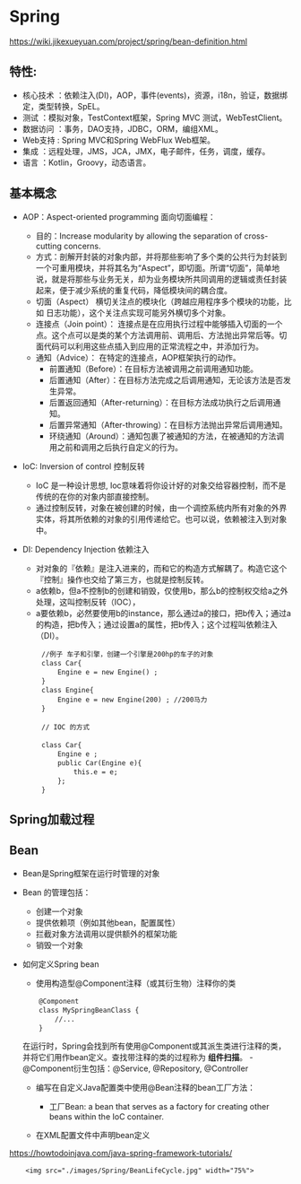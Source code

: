 # Spring
https://wiki.jikexueyuan.com/project/spring/bean-definition.html
## 特性:
- 核心技术 ：依赖注入(DI)，AOP，事件(events)，资源，i18n，验证，数据绑定，类型转换，SpEL。
- 测试 ：模拟对象，TestContext框架，Spring MVC 测试，WebTestClient。
- 数据访问 ：事务，DAO支持，JDBC，ORM，编组XML。
- Web支持 : Spring MVC和Spring WebFlux Web框架。
- 集成 ：远程处理，JMS，JCA，JMX，电子邮件，任务，调度，缓存。
- 语言 ：Kotlin，Groovy，动态语言。
## 基本概念
- AOP：Aspect-oriented programming 面向切面编程：
    - 目的：Increase modularity by allowing the separation of cross-cutting concerns.
    - 方式：剖解开封装的对象内部，并将那些影响了多个类的公共行为封装到一个可重用模块，并将其名为“Aspect”，即切面。所谓“切面”，简单地说，就是将那些与业务无关，却为业务模块所共同调用的逻辑或责任封装起来，便于减少系统的重复代码，降低模块间的耦合度。
    - 切面（Aspect） 横切关注点的模块化（跨越应用程序多个模块的功能，比如 日志功能），这个关注点实现可能另外横切多个对象。
    - 连接点（Join point）： 连接点是在应用执行过程中能够插入切面的一个点。这个点可以是类的某个方法调用前、调用后、方法抛出异常后等。切面代码可以利用这些点插入到应用的正常流程之中，并添加行为。
    - 通知（Advice）： 在特定的连接点，AOP框架执行的动作。
        - 前置通知（Before）：在目标方法被调用之前调用通知功能。
        - 后置通知（After）：在目标方法完成之后调用通知，无论该方法是否发生异常。
        - 后置返回通知（After-returning）：在目标方法成功执行之后调用通知。
        - 后置异常通知（After-throwing）：在目标方法抛出异常后调用通知。
        - 环绕通知（Around）：通知包裹了被通知的方法，在被通知的方法调用之前和调用之后执行自定义的行为。

- IoC: Inversion of control 控制反转
    - IoC 是一种设计思想, Ioc意味着将你设计好的对象交给容器控制，而不是传统的在你的对象内部直接控制。
    - 通过控制反转，对象在被创建的时候，由一个调控系统内所有对象的外界实体，将其所依赖的对象的引用传递给它。也可以说，依赖被注入到对象中。
- DI:  Dependency Injection 依赖注入
    - 对对象的『依赖』是注入进来的，而和它的构造方式解耦了。构造它这个『控制』操作也交给了第三方，也就是控制反转。
    - a依赖b，但a不控制b的创建和销毁，仅使用b，那么b的控制权交给a之外处理，这叫控制反转（IOC），
    - a要依赖b，必然要使用b的instance，那么通过a的接口，把b传入；通过a的构造，把b传入；通过设置a的属性，把b传入；这个过程叫依赖注入（DI）。
```
        //例子 车子和引擎，创建一个引擎是200hp的车子的对象
        class Car{
            Engine e = new Engine() ;  
        }
        class Engine{
            Engine e = new Engine(200) ; //200马力
        }

        // IOC 的方式

        class Car{
            Engine e ;
            public Car(Engine e){
                this.e = e;
            };
        }
```

## Spring加载过程


## Bean 
- Bean是Spring框架在运行时管理的对象
- Bean 的管理包括：
    - 创建一个对象
    - 提供依赖项（例如其他bean，配置属性）
    - 拦截对象方法调用以提供额外的框架功能
    - 销毁一个对象

- 如何定义Spring bean
    - 使用构造型@Component注释（或其衍生物）注释你的类
    ```
        @Component
        class MySpringBeanClass {
            //...
        }
    ```
    在运行时，Spring会找到所有使用@Component或其派生类进行注释的类，并将它们用作bean定义。查找带注释的类的过程称为 **组件扫描**。
        - @Component衍生包括：@Service, @Repository, @Controller
    - 编写在自定义Java配置类中使用@Bean注释的bean工厂方法：
        - 工厂Bean: a bean that serves as a factory for creating other beans within the IoC container.

    - 在XML配置文件中声明bean定义


https://howtodoinjava.com/java-spring-framework-tutorials/



        <img src="./images/Spring/BeanLifeCycle.jpg" width="75%">